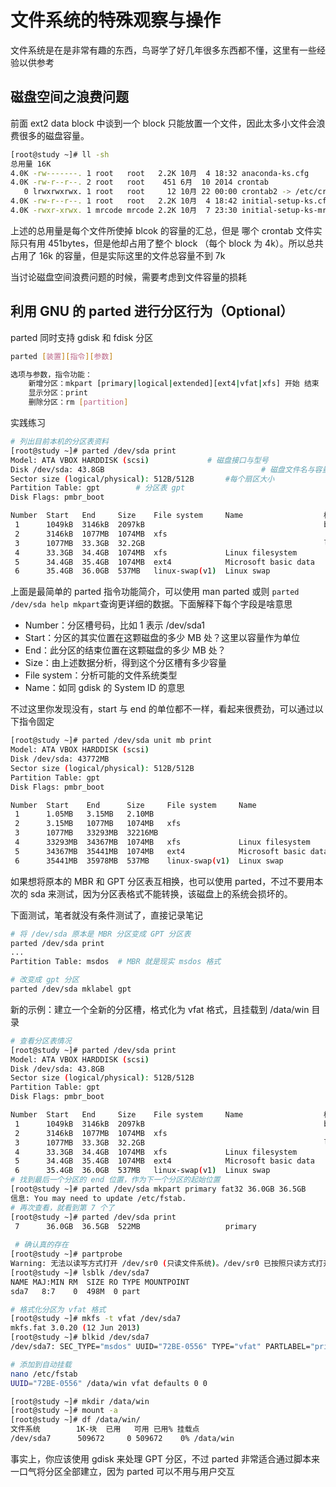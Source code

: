 # 文件系统的特殊观察与操作

文件系统是在是非常有趣的东西，鸟哥学了好几年很多东西都不懂，这里有一些经验以供参考

## 磁盘空间之浪费问题

前面 ext2 data block 中谈到一个 block 只能放置一个文件，因此太多小文件会浪费很多的磁盘容量。

```bash
[root@study ~]# ll -sh
总用量 16K
4.0K -rw-------. 1 root   root   2.2K 10月  4 18:32 anaconda-ks.cfg
4.0K -rw-r--r--. 2 root   root    451 6月  10 2014 crontab
   0 lrwxrwxrwx. 1 root   root     12 10月 22 00:00 crontab2 -> /etc/crontab
4.0K -rw-r--r--. 1 root   root   2.2K 10月  4 18:42 initial-setup-ks.cfg
4.0K -rwxr-xrwx. 1 mrcode mrcode 2.2K 10月  7 23:30 initial-setup-ks-mrcode.cfg
```

上述的总用量是每个文件所使掉 blcok 的容量的汇总，但是 哪个 crontab 文件实际只有用 451bytes，但是他却占用了整个 block （每个 block 为 4k）。所以总共占用了 16k 的容量，但是实际这里的文件总容量不到 7k

当讨论磁盘空间浪费问题的时候，需要考虑到文件容量的损耗

## 利用 GNU 的 parted 进行分区行为（Optional）

parted 同时支持 gdisk 和 fdisk 分区

```bash
parted [装置][指令][参数]

选项与参数，指令功能：
	新增分区：mkpart [primary|logical|extended][ext4|vfat|xfs] 开始 结束
	显示分区：print
	删除分区：rm [partition]
```

实践练习

```bash
# 列出目前本机的分区表资料
[root@study ~]# parted /dev/sda print
Model: ATA VBOX HARDDISK (scsi)				# 磁盘接口与型号
Disk /dev/sda: 43.8GB									# 磁盘文件名与容量
Sector size (logical/physical): 512B/512B		#每个扇区大小
Partition Table: gpt		# 分区表 gpt
Disk Flags: pmbr_boot

Number  Start   End     Size    File system     Name                  标志
 1      1049kB  3146kB  2097kB                                        bios_grub
 2      3146kB  1077MB  1074MB  xfs
 3      1077MB  33.3GB  32.2GB                                        lvm
 4      33.3GB  34.4GB  1074MB  xfs             Linux filesystem
 5      34.4GB  35.4GB  1074MB  ext4            Microsoft basic data
 6      35.4GB  36.0GB  537MB   linux-swap(v1)  Linux swap

```

上面是最简单的 parted 指令功能简介，可以使用 man parted 或则 `parted /dev/sda help mkpart`查询更详细的数据。下面解释下每个字段是啥意思

- Number：分区槽号码，比如 1 表示 /dev/sda1
- Start：分区的其实位置在这颗磁盘的多少 MB 处？这里以容量作为单位
- End：此分区的结束位置在这颗磁盘的多少 MB 处？
- Size：由上述数据分析，得到这个分区槽有多少容量
- File system：分析可能的文件系统类型
- Name：如同 gdisk 的 System ID 的意思

不过这里你发现没有，start 与 end 的单位都不一样，看起来很费劲，可以通过以下指令固定

```bash
[root@study ~]# parted /dev/sda unit mb print
Model: ATA VBOX HARDDISK (scsi)
Disk /dev/sda: 43772MB
Sector size (logical/physical): 512B/512B
Partition Table: gpt
Disk Flags: pmbr_boot

Number  Start    End      Size     File system     Name                  标志
 1      1.05MB   3.15MB   2.10MB                                         bios_grub
 2      3.15MB   1077MB   1074MB   xfs
 3      1077MB   33293MB  32216MB                                        lvm
 4      33293MB  34367MB  1074MB   xfs             Linux filesystem
 5      34367MB  35441MB  1074MB   ext4            Microsoft basic data
 6      35441MB  35978MB  537MB    linux-swap(v1)  Linux swap

```

如果想将原本的 MBR 和 GPT 分区表互相换，也可以使用 parted，不过不要用本次的 sda 来测试，因为分区表格式不能转换，该磁盘上的系统会损坏的。

下面测试，笔者就没有条件测试了，直接记录笔记

```bash
# 将 /dev/sda 原本是 MBR 分区变成 GPT 分区表
parted /dev/sda print
...
Partition Table: msdos  # MBR 就是现实 msdos 格式

# 改变成 gpt 分区
parted /dev/sda mklabel gpt
```

新的示例：建立一个全新的分区槽，格式化为 vfat 格式，且挂载到 /data/win 目录

```bash
# 查看分区表情况
[root@study ~]# parted /dev/sda print
Model: ATA VBOX HARDDISK (scsi)
Disk /dev/sda: 43.8GB
Sector size (logical/physical): 512B/512B
Partition Table: gpt
Disk Flags: pmbr_boot

Number  Start   End     Size    File system     Name                  标志
 1      1049kB  3146kB  2097kB                                        bios_grub
 2      3146kB  1077MB  1074MB  xfs
 3      1077MB  33.3GB  32.2GB                                        lvm
 4      33.3GB  34.4GB  1074MB  xfs             Linux filesystem
 5      34.4GB  35.4GB  1074MB  ext4            Microsoft basic data
 6      35.4GB  36.0GB  537MB   linux-swap(v1)  Linux swap
# 找到最后一个分区的 end 位置，作为下一个分区的起始位置
[root@study ~]# parted /dev/sda mkpart primary fat32 36.0GB 36.5GB
信息: You may need to update /etc/fstab.
# 再次查看，就看到第 7 个了
[root@study ~]# parted /dev/sda print
 7      36.0GB  36.5GB  522MB                   primary
 
 # 确认真的存在
[root@study ~]# partprobe 
Warning: 无法以读写方式打开 /dev/sr0 (只读文件系统)。/dev/sr0 已按照只读方式打开。
[root@study ~]# lsblk /dev/sda7
NAME MAJ:MIN RM  SIZE RO TYPE MOUNTPOINT
sda7   8:7    0  498M  0 part 

# 格式化分区为 vfat 格式
[root@study ~]# mkfs -t vfat /dev/sda7
mkfs.fat 3.0.20 (12 Jun 2013)
[root@study ~]# blkid /dev/sda7
/dev/sda7: SEC_TYPE="msdos" UUID="72BE-0556" TYPE="vfat" PARTLABEL="primary" PARTUUID="3a31eca1-2f5d-4960-8d61-739c4461b30f" 

# 添加到自动挂载
nano /etc/fstab
UUID="72BE-0556" /data/win vfat defaults 0 0

[root@study ~]# mkdir /data/win
[root@study ~]# mount -a
[root@study ~]# df /data/win/
文件系统        1K-块  已用   可用 已用% 挂载点
/dev/sda7      509672     0 509672    0% /data/win

```

事实上，你应该使用 gdisk 来处理 GPT 分区，不过 parted 非常适合通过脚本来一口气将分区全部建立，因为 parted 可以不用与用户交互